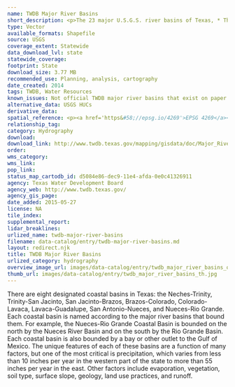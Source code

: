 ```yaml
---
name: TWDB Major River Basins
short_description: <p>The 23 major U.S.G.S. river basins of Texas, * These are not the 'official' TWDB basin boundaries.</p>
type: Vector
available_formats: Shapefile
source: USGS
coverage_extent: Statewide
data_download_lvl: state
statewide_coverage: 
footprint: State
download_size: 3.77 MB
recommended_use: Planning, analysis, cartography
date_created: 2014
tags: TWDB, Water Resources
known_issues: Not official TWDB major river basins that exist on paper.
alternative_data: USGS HUCs
derivative_data: 
spatial_reference: <p><a href='https&#58;//epsg.io/4269'>EPSG 4269</a></p>
relationship_tag: 
category: Hydrography
download: 
download_link: http://www.twdb.texas.gov/mapping/gisdata/doc/Major_River_Basins_Shapefile.zip
order: 
wms_category: 
wms_link: 
pop_link: 
status_map_cartodb_id: d5084e86-dec9-11e4-afda-0e0c41326911
agency: Texas Water Development Board
agency_web: http://www.twdb.texas.gov/
agency_gis_page: 
date_added: 2015-05-27
license: NA
tile_index: 
supplemental_report: 
lidar_breaklines: 
urlized_name: twdb-major-river-basins
filename: data-catalog/entry/twdb-major-river-basins.md
layout: redirect.njk
title: TWDB Major River Basins
urlized_category: hydrography
overview_image_url: images/data-catalog/entry/twdb_major_river_basins_overview.jpg
thumb_url: images/data-catalog/entry/twdb_major_river_basins_th.jpg
---
```


There are eight designated coastal basins in Texas: the Neches-Trinity, Trinity-San Jacinto, San Jacinto-Brazos, Brazos-Colorado, Colorado-Lavaca, Lavaca-Guadalupe, San Antonio-Nueces, and Nueces-Rio Grande. Each coastal basin is named according to the major river basins that bound them. For example, the Nueces-Rio Grande Coastal Basin is bounded on the north by the Nueces River Basin and on the south by the Rio Grande Basin. Each coastal basin is also bounded by a bay or other outlet to the Gulf of Mexico. The unique features of each of these basins are a function of many factors, but one of the most critical is precipitation, which varies from less than 10 inches per year in the western part of the state to more than 55 inches per year in the east. Other factors include evaporation, vegetation, soil type, surface slope, geology, land use practices, and runoff.



